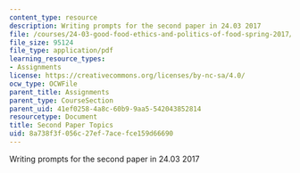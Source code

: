 ```yaml
---
content_type: resource
description: Writing prompts for the second paper in 24.03 2017
file: /courses/24-03-good-food-ethics-and-politics-of-food-spring-2017/8a738f3f056c27ef7acefce159d66690_24.03_Second_Paper_Topics_17.pdf
file_size: 95124
file_type: application/pdf
learning_resource_types:
- Assignments
license: https://creativecommons.org/licenses/by-nc-sa/4.0/
ocw_type: OCWFile
parent_title: Assignments
parent_type: CourseSection
parent_uid: 41ef0258-4a8c-60b9-9aa5-542043852814
resourcetype: Document
title: Second Paper Topics
uid: 8a738f3f-056c-27ef-7ace-fce159d66690
---
```

Writing prompts for the second paper in 24.03 2017